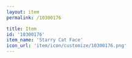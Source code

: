 ```yaml
---
layout: item
permalink: /10300176

title: Item
id: '10300176'
item_name: 'Starry Cat Face'
icon_url: 'item/icon/customize/10300176.png'
---
```

